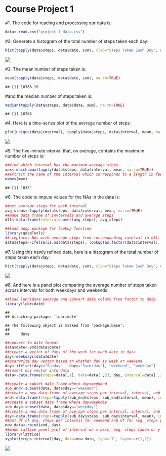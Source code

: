 # Course Project 1

#1. The code for reading and processing our data is:  

```r
data<-read.csv("project 1 data.csv")
```

#2. Generate a histogram of the total number of steps taken each day:  

```r
hist(tapply(data$steps, data$date, sum), xlab="Steps Taken Each Day", main="Histogram of Total Number of Steps Taken Each Day")
```

![](PA1_submission_files/figure-html/hist_of_steps-1.png)<!-- -->

#3. The mean number of steps taken is:  

```r
mean(tapply(data$steps, data$date, sum), na.rm=TRUE)
```

```
## [1] 10766.19
```

#and the median number of steps taken is:  

```r
median(tapply(data$steps, data$date, sum), na.rm=TRUE)
```

```
## [1] 10765
```

#4. Here is a time-series plot of the average number of steps:  

```r
plot(unique(data$interval), tapply(data$steps, data$interval, mean, na.rm=TRUE), type="l", xlab="Interval (in minutes)", ylab="Average Steps Taken", main="Average Steps Taken by Minute Interval")
```

![](PA1_submission_files/figure-html/time_plot-1.png)<!-- -->

#5. The five-minute interval that, on average, contains the maximum number of steps is:  

```r
##find which interval has the maximum average steps
max<-which.max(tapply(data$steps, data$interval, mean, na.rm=TRUE))
##extract the name of the interval which corresponds to a length in feet
names(max)
```

```
## [1] "835"
```

#6. The code to impute values for the NAs in the data is:  

```r
##get average steps for each interval
avg_steps<-tapply(data$steps, data$interval, mean, na.rm=TRUE)
##make data frame of invtervals and average steps
df1<-data.frame(interval=names(avg_steps), avg_steps)

##load qdap package for lookup function
library(qdapTools)
## replaces NAs with average steps from corresponding interval in df1. Must convert interval column in data DF to factor because its a factor in df1 DF
data$steps<-ifelse(is.na(data$steps), lookup(as.factor(data$interval), df1), data$steps)
```
#7. Using this newly refined data, here is a histogram of the total number of steps taken each day:  

```r
hist(tapply(data$steps, data$date, sum), xlab="Steps Taken Each Day", main="Histogram of Total Number of Steps Taken Each Day")
```

![](PA1_submission_files/figure-html/hist_new-1.png)<!-- -->

#8. And here is a panel plot comparing the average number of steps taken across intervals for both weekdays and weekends:

```r
##load lubridate package and convert date column from factor to date
library(lubridate)
```

```
## 
## Attaching package: 'lubridate'
```

```
## The following object is masked from 'package:base':
## 
##     date
```

```r
##convert to date format
data$date<-ymd(data$date)
##create a vector of days of the week for each date in data
day<-weekdays(data$date)
##overwrite day vector based on whether day is week or weekend
day<-ifelse((day=="Sunday" | day=="Saturday"), "weekend", "weekday")
##insert day vector into data
data<-data.frame(steps=data[,1], date=data[ ,2], day, interval=data[ ,3])

##create a subset data frame where day=weekend
sub_end<-subset(data, data$day=="weekend")
##create a new data frame of average steps per interval, interval, and day from weekend days
end<-data.frame(steps=tapply(sub_end$steps, sub_end$interval, mean), interval=unique(sub_end$interval), day="weekend")
##create a subset data frame where day=weekday
sub_day<-subset(data, data$day=="weekday")
##create a new data frame of average steps per interval, interval, and day from weekdays
day<-data.frame(steps=tapply(sub_day$steps, sub_day$interval, mean), interval=unique(sub_day$interval), day="weekday")
##put df of avg. steps per interval for weekend and df for avg. steps per interval for weekday together
new_data<-rbind(end, day)
##make lattice panel plot of interval on x-axis, avg. steps taken on y-axis, and separated by weekend/weekday
library(lattice)
xyplot(steps~interval|day, data=new_data, type="l", layout=c(1,2))
```

![](PA1_submission_files/figure-html/panel_plot-1.png)<!-- -->
